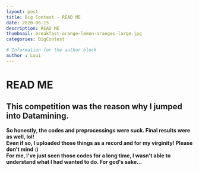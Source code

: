 ```yaml
---
layout: post
title: Big Contest - READ ME
date: 2020-06-15
description: READ ME
thumbnail: breakfast-orange-lemon-oranges-large.jpg
categories: BigContest

# Information for the author block
author : Loui
---
```


# READ ME

## This competition was the reason why I jumped into Datamining.  
**So honestly, the codes and preprocessings were suck. Final results were as well,  lol!**  
**Even if so, I uploaded those things as a record and for my virginity! Please don't mind :)**  
**For me, I've just seen those codes for a long time, I wasn't able to understand what I had wanted to do. For god's sake...**  
